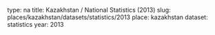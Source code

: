 type: na
title: Kazakhstan / National Statistics (2013)
slug: places/kazakhstan/datasets/statistics/2013
place: kazakhstan
dataset: statistics
year: 2013

